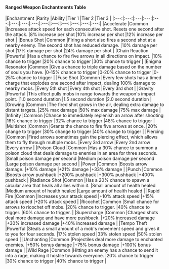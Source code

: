 <div class='classTable wide'>

#### Ranged Weapon Enchantments Table

|Enchantment |Rarity |Ability |Tier 1 |Tier 2 |Tier 3 |
|:---:|:---:|:---|:---:|:---:|:---:|:---:|:---:|:---:|:---:|:---:|:---:|:---:|:---:|
|Accelerate |Common |Increases attack speed for each consecutive shot. Resets one second after the attack. |8% increase per shot |10% increase per shot |12% increase per shot |
|Bonus Shot |Common |Firing a short also fires a second shot at a nearby enemy. The second shot has reduced damage. |10% damage per shot |17% damage per shot |24% damage per shot |
|Chain Reaction |Powerful |Has a chance to fire five arrows in all directions on impact. |10% chance to trigger |20% chance to trigger |30% chance to trigger |
|Enigma Resonator |Common |Give a chance to triple damage based on the number of souls you have. |0-15% chance to trigger |0-20% chance to trigger |0-25% chance to trigger |
|Fuse Shot |Common |Every few shots has a timed charge that explodes one second after impact, dealing 100% damage to nearby mobs. |Every 5th shot |Every 4th shot |Every 3rd shot |
|Gravity |Powerful |This effect pulls mobs in range towards the weapon's impact point. |1.0 second duration |1.5 second duration |2.0 second duration |
|Growing |Common |The fired shot grows in the air, dealing extra damage to distant targets. |25% max damage |50% max damage |75% max damage |
|Infinity |Common |Chance to immediately replenish an arrow after shooting |16% chance to trigger |32% chance to trigger |48% chance to trigger |
|Multishot |Common |Grants the chance to fire five arrows at once. |20% change to trigger |30% change to trigger |40% change to trigger |
|Piercing |Common |Fired arrows sometimes gain the piercing effect, which allows them to fly through multiple mobs. |Every 3rd arrow |Every 2nd arrow |Every arrow |
|Poison Cloud |Common |Has a 30% chance to summon a poison cloud that deals damage to enemies in an area for three seconds. |Small poison damage per second |Medium poison damage per second |Large poison damage per second |
|Power |Common |Boosts arrow damage. |+10% damage |+21% damage |+33% damage |
|Punch |Common |Boosts arrow pushback |+200% pushback |+300% pushback |+400% pushback |
|Radiance Shot |Common |Has a 20% chance to spawn a circular area that heals all allies within it. |Small amount of health healed |Medium amount of health healed |Large amount of health healed |
|Rapid Fire |Common |Increases your attack speed |+10% attack speed |+15% attack speed |+20% attack speed |
|Ricochet |Common |Small chance for arrows to ricochet off mobs. |20% chance to trigger. |40% chance to trigger. |60% chance to trigger. |
|Supercharge |Common |Charged shots deal more damage and have more pushback. |+20% increased damage |+30% increased damage |+40% increased damage |
|Tempo Theft |Powerful |Steals a small amount of a mob's movement speed and gives it to you for four seconds. |17% stolen speed |33% stolen speed |50% stolen speed |
|Unchanting |Common |Projectiles deal more damage to enchanted enemies. |+50% bonus damage |+75% bonus damage |+100% bonus damage |
|Wild Rage |Common |Hitting an enemy has a chance to send it into a rage, making it hostile towards everyone. |20% chance to trigger |30% chance to trigger |40% chance to trigger |
</div>
